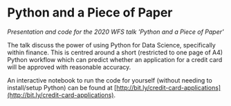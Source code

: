 # Python and a Piece of Paper

_Presentation and code for the 2020 WFS talk 'Python and a Piece of Paper'_

The talk discuss the power of using Python for Data Science, specifically within finance. This is centred around a short (restricted to one page of A4) Python workflow which can predict whether an application for a credit card will be approved with reasonable accuracy.

An interactive notebook to run the code for yourself (without needing to install/setup Python) can be found at [http://bit.ly/credit-card-applications](http://bit.ly/credit-card-applications).
